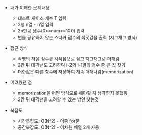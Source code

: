 - 내가 이해한 문제내용
	- 테스트 케이스 개수 T 입력
	- 2행 n열 - n열 입력
	- 2n만큼 정수(0<=num<=100) 입력 
	- 변을 공유하지 않는 스티커 점수의 최댓값을 출력 (지그재그 방식)

- 접근 방식
	- 각행의 처음 정수를 시작점으로 삼고 지그재그로 더해감
	- 2칸 뒤 대각선도 고려하여 i-2와 i-1열의 정수 중 큰 값 찾기
	- 더한값은 다른 함수에 저장하여 계속 더해나감(memorization)

- 어려웠던 점
	- memorization을 어떤 방식으로 해야할 지 생각하지 못했음
	- 2칸 뒤 대각선을 고려할 수 있는 방안 찾는것


- 복잡도
	- 시간복잡도: O(N^2) - 이중 for문
	- 공간복잡도: O(N^2) - 이차원 배열 2개 사용